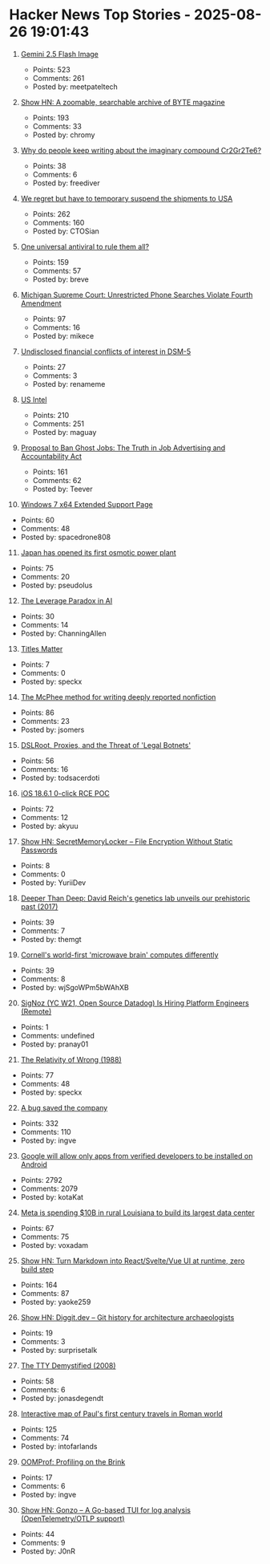 # Hacker News Top Stories - 2025-08-26 19:01:43

1. [Gemini 2.5 Flash Image](https://developers.googleblog.com/en/introducing-gemini-2-5-flash-image/)
   - Points: 523
   - Comments: 261
   - Posted by: meetpateltech

2. [Show HN: A zoomable, searchable archive of BYTE magazine](https://byte.tsundoku.io)
   - Points: 193
   - Comments: 33
   - Posted by: chromy

3. [Why do people keep writing about the imaginary compound Cr2Gr2Te6?](https://www.righto.com/2025/08/Cr2Ge2Te6-not-Cr2Gr2Te6.html)
   - Points: 38
   - Comments: 6
   - Posted by: freediver

4. [We regret but have to temporary suspend the shipments to USA](https://olimex.wordpress.com/2025/08/26/we-regret-but-have-to-temporary-suspend-the-shipments-to-usa/)
   - Points: 262
   - Comments: 160
   - Posted by: CTOSian

5. [One universal antiviral to rule them all?](https://www.cuimc.columbia.edu/news/one-universal-antiviral-rule-them-all)
   - Points: 159
   - Comments: 57
   - Posted by: breve

6. [Michigan Supreme Court: Unrestricted Phone Searches Violate Fourth Amendment](https://reclaimthenet.org/michigan-supreme-court-rules-phone-search-warrants-must-be-specific)
   - Points: 97
   - Comments: 16
   - Posted by: mikece

7. [Undisclosed financial conflicts of interest in DSM-5](https://www.bmj.com/content/384/bmj-2023-076902)
   - Points: 27
   - Comments: 3
   - Posted by: renameme

8. [US Intel](https://stratechery.com/2025/u-s-intel/)
   - Points: 210
   - Comments: 251
   - Posted by: maguay

9. [Proposal to Ban Ghost Jobs: The Truth in Job Advertising and Accountability Act](https://www.cnbc.com/2025/08/25/tech-worker-was-frustrated-with-ghost-jobs-now-hes-trying-to-pass-a-national-ban.html)
   - Points: 161
   - Comments: 62
   - Posted by: Teever

10. [Windows 7 x64 Extended Support Page](https://trackerninja.codeberg.page/post/windows-7-power-256-threads-192-gb-ram)
   - Points: 60
   - Comments: 48
   - Posted by: spacedrone808

11. [Japan has opened its first osmotic power plant](https://www.theguardian.com/world/2025/aug/25/japan-osmotic-power-plant-fukuoka)
   - Points: 75
   - Comments: 20
   - Posted by: pseudolus

12. [The Leverage Paradox in AI](https://www.indiehackers.com/post/lifestyle/the-leverage-paradox-ksRiX6y6W7NzfBE57dzt)
   - Points: 30
   - Comments: 14
   - Posted by: ChanningAllen

13. [Titles Matter](https://joshcollinsworth.com/blog/titles-matter)
   - Points: 7
   - Comments: 0
   - Posted by: speckx

14. [The McPhee method for writing deeply reported nonfiction](https://jsomers.net/blog/the-mcphee-method)
   - Points: 86
   - Comments: 23
   - Posted by: jsomers

15. [DSLRoot, Proxies, and the Threat of 'Legal Botnets'](https://krebsonsecurity.com/2025/08/dslroot-proxies-and-the-threat-of-legal-botnets/)
   - Points: 56
   - Comments: 16
   - Posted by: todsacerdoti

16. [iOS 18.6.1 0-click RCE POC](https://github.com/b1n4r1b01/n-days/blob/main/CVE-2025-43300.md)
   - Points: 72
   - Comments: 12
   - Posted by: akyuu

17. [Show HN: SecretMemoryLocker – File Encryption Without Static Passwords](https://github.com/SecretML/SecretMemoryLocker)
   - Points: 8
   - Comments: 0
   - Posted by: YuriiDev

18. [Deeper Than Deep: David Reich's genetics lab unveils our prehistoric past (2017)](https://www.laphamsquarterly.org/roundtable/deeper-deep)
   - Points: 39
   - Comments: 7
   - Posted by: themgt

19. [Cornell's world-first 'microwave brain' computes differently](https://newatlas.com/computers/cornell-microwave-brain/)
   - Points: 39
   - Comments: 8
   - Posted by: wjSgoWPm5bWAhXB

20. [SigNoz (YC W21, Open Source Datadog) Is Hiring Platform Engineers (Remote)](https://jobs.ashbyhq.com/SigNoz/01ebd081-db0c-4eec-8a8b-e346bc3f14a7)
   - Points: 1
   - Comments: undefined
   - Posted by: pranay01

21. [The Relativity of Wrong (1988)](https://hermiene.net/essays-trans/relativity_of_wrong.html)
   - Points: 77
   - Comments: 48
   - Posted by: speckx

22. [A bug saved the company](https://weblog.rogueamoeba.com/2025/08/21/when-a-bug-saved-the-company/)
   - Points: 332
   - Comments: 110
   - Posted by: ingve

23. [Google will allow only apps from verified developers to be installed on Android](https://9to5google.com/2025/08/25/android-apps-developer-verification/)
   - Points: 2792
   - Comments: 2079
   - Posted by: kotaKat

24. [Meta is spending $10B in rural Louisiana to build its largest data center](https://fortune.com/2025/08/24/meta-data-center-rural-louisiana-framework-ai-power-boom/)
   - Points: 67
   - Comments: 75
   - Posted by: voxadam

25. [Show HN: Turn Markdown into React/Svelte/Vue UI at runtime, zero build step](https://markdown-ui.com/)
   - Points: 164
   - Comments: 87
   - Posted by: yaoke259

26. [Show HN: Diggit.dev – Git history for architecture archaeologists](https://diggit.dev)
   - Points: 19
   - Comments: 3
   - Posted by: surprisetalk

27. [The TTY Demystified (2008)](https://www.linusakesson.net/programming/tty/)
   - Points: 58
   - Comments: 6
   - Posted by: jonasdegendt

28. [Interactive map of Paul's first century travels in Roman world](https://www.intofarlands.com/map-of-pauls-journeys)
   - Points: 125
   - Comments: 74
   - Posted by: intofarlands

29. [OOMProf: Profiling on the Brink](https://www.polarsignals.com/blog/posts/2025/08/13/oomprof)
   - Points: 17
   - Comments: 6
   - Posted by: ingve

30. [Show HN: Gonzo – A Go-based TUI for log analysis (OpenTelemetry/OTLP support)](https://github.com/control-theory/gonzo)
   - Points: 44
   - Comments: 9
   - Posted by: J0nR


